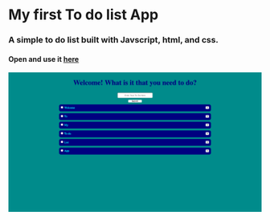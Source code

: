 # My first To do list App

### A simple to do list built with Javscript, html, and css.

#### Open and use it [here](https://f3n1xfit.github.io/To-do-list/)

 ![](To-Do_List_App.png)
 
 

